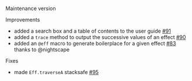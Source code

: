 Maintenance version

Improvements

 * added a search box and a table of contents to the user guide [#91](https://github.com/atnos-org/eff/issues/89)
 * added a `trace` method to output the successive values of an effect [#90](https://github.com/atnos-org/eff/issues/92)
 * added an `@eff` macro to generate boilerplace for a given effect [#83](https://github.com/atnos-org/eff/pull/83) thanks to @nightscape

Fixes

 * made `Eff.traverseA` stacksafe [#95](https://github.com/atnos-org/eff/pull/95)


